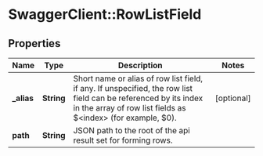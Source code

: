 # SwaggerClient::RowListField

## Properties
Name | Type | Description | Notes
------------ | ------------- | ------------- | -------------
**_alias** | **String** | Short name or alias of row list field, if any. If unspecified, the row list field can be referenced by its index in the array of row list fields as $&lt;index&gt; (for example, $0). | [optional] 
**path** | **String** | JSON path to the root of the api result set for forming rows. | 


